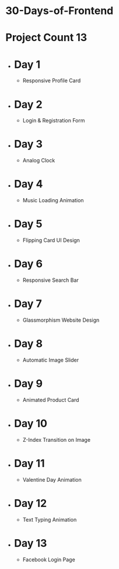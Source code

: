 # 30-Days-of-Frontend
# Project Count 13

* # Day 1
  * Responsive Profile Card

* # Day 2
  * Login & Registration Form

* # Day 3
  * Analog Clock
    
* # Day 4
  * Music Loading Animation

* # Day 5
  * Flipping Card UI Design
 
* # Day 6
  * Responsive Search Bar

* # Day 7
  * Glassmorphism Website Design

* # Day 8
  * Automatic Image Slider

* # Day 9
  * Animated Product Card

* # Day 10
  * Z-Index Transition on Image
 
* # Day 11
  * Valentine Day Animation

* # Day 12
  * Text Typing Animation

* # Day 13
  * Facebook Login Page
